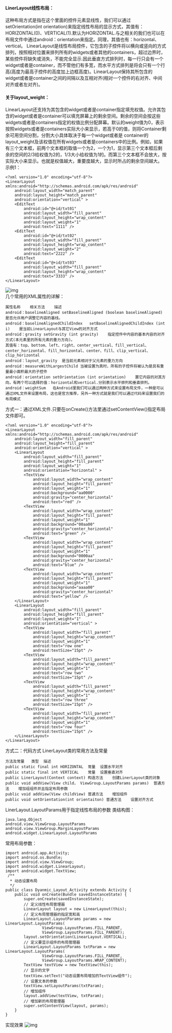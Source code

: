 #### LinerLayout线性布局：
这种布局方式是指在这个里面的控件元素显线性，我们可以通过setOrientation(int orientation)来指定线性布局的显示方式，其值有：HORIZONTAL(0)、VERTICAL(1).默认为HORIZONTAL.与之相关的我们也可以在布局文件中通过android：orientation来指定。同理，其值也有：horizontal、vertical。
LinearLayout是线性布局控件，它包含的子控件将以横向或竖向的方式排列，按照相对位置来排列所有的widgets或者其他的containers，超过边界时，某些控件将缺失或消失，不能完全显示.因此垂直方式排列时，每一行只会有一个widget或者是container，而不管他们有多宽，而水平方式排列是将会只有一个行高(高度为最高子控件的高度加上边框高度)。LinearLayout保持其所包含的widget或者是container之间的间隔以及互相对齐(相对一个控件的右对齐、中间对齐或者左对齐)。
#### 关于layout_weight：
LinearLayout还支持为其包含的widget或者是container指定填充权值。允许其包含的widget或者是container可以填充屏幕上的剩余空间。剩余的空间会按这些widgets或者是containers指定的权值比例分配屏幕。默认的weight值为0，表示按照widgets或者是containers实际大小来显示，若高于0的值，则将Container剩余可用空间分割，分割大小具体取决于每一个widget或者是 container的layout_weight及该权值在所有widgets或者是containers中的比例。例如，如果有三个文本框，前两个文本框的取值一个为2，一个为1，显示第三个文本框后剩余的空间的2/3给权值为2的，1/3大小给权值为1的。而第三个文本框不会放大，按实际大小来显示。也就是权值越大，重要度越大，显示时所占的剩余空间越大。
示例1：
```  
<?xml version="1.0" encoding="utf-8"?>
<LinearLayout xmlns:android="http://schemas.android.com/apk/res/android"
    android:layout_width="match_parent"
    android:layout_height="match_parent"
    android:orientation="vertical" >
    <EditText
        android:id="@+id/txt01"
        android:layout_width="fill_parent"
        android:layout_height="wrap_content"
        android:layout_weight="1"
        android:text="1111" />
    <EditText
        android:id="@+id/txt02"
        android:layout_width="fill_parent"
        android:layout_height="wrap_content"
        android:layout_weight="2"
        android:text="2222" />
    <EditText
        android:id="@+id/txt03"
        android:layout_width="fill_parent"
        android:layout_height="wrap_content"
        android:text="3333" />
</LinearLayout>
```
![img](P)  
几个常用的XML属性的详解：
```  
属性名称	相关方法	描述
android：baselineAligned	setBaselineAligned (boolean baselineAligned)	是否允许用户调整它内容的基线。
android：baselineAlignedChildIndex	setBaselineAlignedChildIndex (int i)	是当前LinearLayout与其它View的对齐方式
android：gravity	setGravity (int gravity)	指定控件中内容的基本内容的对齐方式(本元素里的所有元素的重力方向)。
其值有：top、bottom、left、right、center_vertical、fill_vertical、center_horizontal、fill_horizontal、center、fill、clip_vertical、clip_horizontal
android：layout_gravity	是当前元素相对于父元素的重力方向
android：measureWithLargestChild	当被设置为真时，所有的子控件将被认为是具有重量最小面积最大的子控件
android：orientation	setOrientation (int orientation)	置它内容的对其方向，有两个可以选择的值：horizontal和vertical.分别表示水平排列和垂直排列。
android：weightSum	在Android里我们可以通过两种方式来设置布局文件，一种是可以通过XML文件来设置布局，这也是官方推荐，另外一种方式就是我们可以通过代码来设置我们的布局模式
```
方式一：通过XML文件.只要在onCreate()方法里通过setContentView()指定布局文件即可。
```  
<?xml version="1.0" encoding="utf-8"?>
<LinearLayout xmlns:android="http://schemas.android.com/apk/res/android"
    android:layout_width="fill_parent"
    android:layout_height="fill_parent"
    android:orientation="vertical" >
    <LinearLayout
        android:layout_width="fill_parent"
        android:layout_height="fill_parent"
        android:layout_weight="1"
        android:orientation="horizontal" >
        <TextView
            android:layout_width="wrap_content"
            android:layout_height="fill_parent"
            android:layout_weight="1"
            android:background="aa0000"
            android:gravity="center_horizontal"
            android:text="red" />
        <TextView
            android:layout_width="wrap_content"
            android:layout_height="fill_parent"
            android:layout_weight="1"
            android:background="00aa00"
            android:gravity="center_horizontal"
            android:text="green" />
        <TextView
            android:layout_width="wrap_content"
            android:layout_height="fill_parent"
            android:layout_weight="1"
            android:background="0000aa"
            android:gravity="center_horizontal"
            android:text="blue" />
        <TextView
            android:layout_width="wrap_content"
            android:layout_height="fill_parent"
            android:layout_weight="1"
            android:background="aaaa00"
            android:gravity="center_horizontal"
            android:text="yellow" />
    </LinearLayout>
    <LinearLayout
        android:layout_width="fill_parent"
        android:layout_height="fill_parent"
        android:layout_weight="1"
        android:orientation="vertical" >
        <TextView
            android:layout_width="fill_parent"
            android:layout_height="wrap_content"
            android:layout_weight="1"
            android:text="row one"
            android:textSize="15pt" />
        <TextView
            android:layout_width="fill_parent"
            android:layout_height="wrap_content"
            android:layout_weight="1"
            android:text="row two"
            android:textSize="15pt" />
        <TextView
            android:layout_width="fill_parent"
            android:layout_height="wrap_content"
            android:layout_weight="1"
            android:text="row three"
            android:textSize="15pt" />
        <TextView
            android:layout_width="fill_parent"
            android:layout_height="wrap_content"
            android:layout_weight="1"
            android:text="row four"
            android:textSize="15pt" />
    </LinearLayout>
</LinearLayout>
```
方式二：代码方式
LinerLayout类的常用方法及常量
```  
方法及常量	类型	描述
public static final int HORIZONTAL	常量	设置水平对齐
public static final int VERTICAL	常量	设置垂直对齐
public LinerLayout(Context context)	构造方法	创建LinerLayout类的对象
public void addView(View child， ViewGroup.LayoutParams params)	普通方法	增加组组件并且指定布局参数
public void addView(View childView)	普通方法	增加组件
public void setOrientation(int orientaiton)	普通方法	设置对齐方式
```
LinerLayout.LayoutParams用于指定线性布局的参数
类结构图：
```  
java.lang.Object
android.view.ViewGroup.LayoutParams
android.view.ViewGroup.MarginLayoutParams
android.widget.LinearLayout.LayoutParams
```
常用布局参数：
```  
import android.app.Activity;
import android.os.Bundle;
import android.view.ViewGroup;
import android.widget.LinearLayout;
import android.widget.TextView;
 /**
  * 动态设置布局
  */
public class Dyanmic_Layout_Activity extends Activity {
	public void onCreate(Bundle savedInstanceState) {
		super.onCreate(savedInstanceState);
		// 定义线性布局管理器
		LinearLayout layout = new LinearLayout(this);
		// 定义布局管理器的指定宽和高
		LinearLayout.LayoutParams params = new LinearLayout.LayoutParams(
				ViewGroup.LayoutParams.FILL_PARENT,
				ViewGroup.LayoutParams.FILL_PARENT);
		layout.setOrientation(LinearLayout.VERTICAL);
		// 定义要显示组件的布局管理器
		LinearLayout.LayoutParams txtParam = new LinearLayout.LayoutParams(
				ViewGroup.LayoutParams.FILL_PARENT,
				ViewGroup.LayoutParams.WRAP_CONTENT);
		TextView textView = new TextView(this);
		// 显示的文字
		textView.setText("动态设置布局增加的TextView组件");
		// 设置文本的参数
		textView.setLayoutParams(txtParam);
		// 增加组件
		layout.addView(textView, txtParam);
		// 增加新的布局管理器
		super.setContentView(layout, params);
	}
}
```
实现效果
![img](P)  